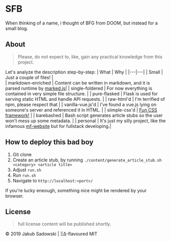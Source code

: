 # SFB

When thinking of a name, i thought of BFG from DOOM, but instead for a small blog.

## About
>Please, do not expect to, like, gain any practical knowledge from this project. 

Let's analyze the description step-by-step:
| What  | Why  |
|---|---|
| Small | Just a couple of files!  |  
| markdown-enriched | Content can be written in markdown, and it is parsed runtime by [marked.js](https://github.com/markedjs/marked)|
| single-foldered   | For now everything is contained in very simple file structure. |
| pure-flasked      | Flask is used for serving static HTML and handle API requests.  |
| raw-html'd        | I'm terrified of npm, please respect that  |
| vanilla-vue.js'd  | I've found a vue.js lying on someone's server and referenced it in HTML.  |
| siimple-css'd     | [Fun CSS framework!](https://siimple.xyz/)  |
| barebashed        | Bash script generates article stubs so the user won't mess up some metadata.  |
| personal          | It's just my silly project, like the infamous [mf-website](https://motherfuckingwebsite.com/) but for fullstack developing.|

## How to deploy this bad boy

1. Git clone
2. Create an article stub, by running  `./content/generate_article_stub.sh <category> <article title>`
3. Adjust `run.sh`
4. Run `run.sh`
5. Navigate to `http://localhost:<port>/`

If you're lucky eneough, something nice might be rendered by your browser.

## License

>full license content will be published shortly.

© 2019 Jakub Sadowski | ΞΔ-flavoured MIT

